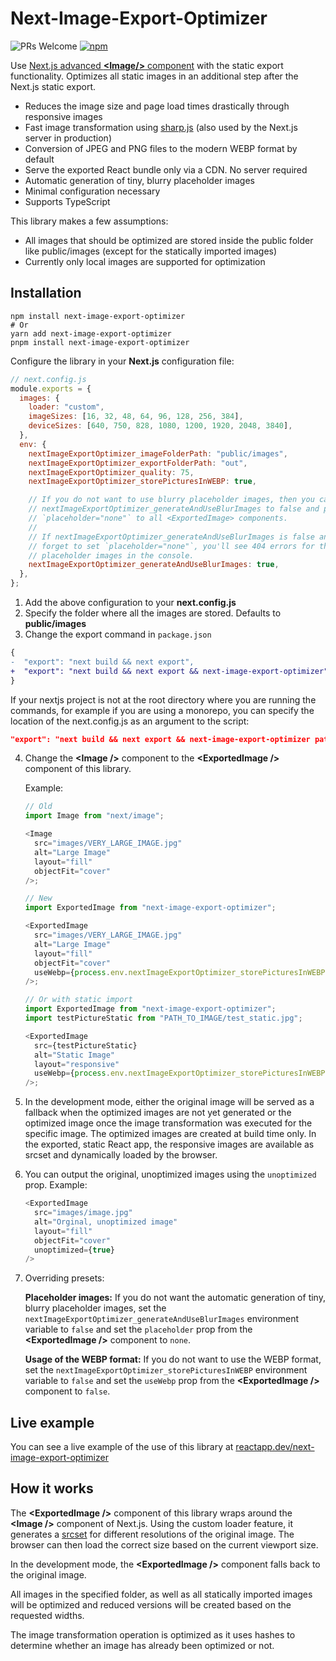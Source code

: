 # Next-Image-Export-Optimizer

![PRs Welcome](https://img.shields.io/badge/PRs-welcome-green.svg)
[![npm](https://img.shields.io/npm/v/next-image-export-optimizer)](https://www.npmjs.com/package/next-image-export-optimizer)

Use [Next.js advanced **\<Image/>** component](https://nextjs.org/docs/basic-features/image-optimization) with the static export functionality. Optimizes all static images in an additional step after the Next.js static export.

- Reduces the image size and page load times drastically through responsive images
- Fast image transformation using [sharp.js](https://www.npmjs.com/package/sharp) (also used by the Next.js server in production)
- Conversion of JPEG and PNG files to the modern WEBP format by default
- Serve the exported React bundle only via a CDN. No server required
- Automatic generation of tiny, blurry placeholder images
- Minimal configuration necessary
- Supports TypeScript

This library makes a few assumptions:

- All images that should be optimized are stored inside the public folder like public/images (except for the statically imported images)
- Currently only local images are supported for optimization

## Installation

```
npm install next-image-export-optimizer
# Or
yarn add next-image-export-optimizer
pnpm install next-image-export-optimizer
```

Configure the library in your **Next.js** configuration file:

```javascript
// next.config.js
module.exports = {
  images: {
    loader: "custom",
    imageSizes: [16, 32, 48, 64, 96, 128, 256, 384],
    deviceSizes: [640, 750, 828, 1080, 1200, 1920, 2048, 3840],
  },
  env: {
    nextImageExportOptimizer_imageFolderPath: "public/images",
    nextImageExportOptimizer_exportFolderPath: "out",
    nextImageExportOptimizer_quality: 75,
    nextImageExportOptimizer_storePicturesInWEBP: true,

    // If you do not want to use blurry placeholder images, then you can set
    // nextImageExportOptimizer_generateAndUseBlurImages to false and pass
    // `placeholder="none"` to all <ExportedImage> components.
    //
    // If nextImageExportOptimizer_generateAndUseBlurImages is false and you
    // forget to set `placeholder="none"`, you'll see 404 errors for the missing
    // placeholder images in the console.
    nextImageExportOptimizer_generateAndUseBlurImages: true,
  },
};
```

1. Add the above configuration to your **next.config.js**
2. Specify the folder where all the images are stored. Defaults to **public/images**
3. Change the export command in `package.json`

```diff
{
-  "export": "next build && next export",
+  "export": "next build && next export && next-image-export-optimizer"
}
```

If your nextjs project is not at the root directory where you are running the commands, for example if you are using a monorepo, you can specify the location of the next.config.js as an argument to the script:

```json
"export": "next build && next export && next-image-export-optimizer path/to/my/next.config.js"
```

4. Change the **\<Image />** component to the **\<ExportedImage />** component of this library.

   Example:

   ```javascript
   // Old
   import Image from "next/image";

   <Image
     src="images/VERY_LARGE_IMAGE.jpg"
     alt="Large Image"
     layout="fill"
     objectFit="cover"
   />;

   // New
   import ExportedImage from "next-image-export-optimizer";

   <ExportedImage
     src="images/VERY_LARGE_IMAGE.jpg"
     alt="Large Image"
     layout="fill"
     objectFit="cover"
     useWebp={process.env.nextImageExportOptimizer_storePicturesInWEBP}
   />;

   // Or with static import
   import ExportedImage from "next-image-export-optimizer";
   import testPictureStatic from "PATH_TO_IMAGE/test_static.jpg";

   <ExportedImage
     src={testPictureStatic}
     alt="Static Image"
     layout="responsive"
     useWebp={process.env.nextImageExportOptimizer_storePicturesInWEBP}
   />;
   ```

5. In the development mode, either the original image will be served as a fallback when the optimized images are not yet generated or the optimized image once the image transformation was executed for the specific image. The optimized images are created at build time only. In the exported, static React app, the responsive images are available as srcset and dynamically loaded by the browser.

6. You can output the original, unoptimized images using the `unoptimized` prop.
   Example:

   ```javascript
   <ExportedImage
     src="images/image.jpg"
     alt="Orginal, unoptimized image"
     layout="fill"
     objectFit="cover"
     unoptimized={true}
   />
   ```

7. Overriding presets:

   **Placeholder images:**
   If you do not want the automatic generation of tiny, blurry placeholder images, set the `nextImageExportOptimizer_generateAndUseBlurImages` environment variable to `false` and set the `placeholder` prop from the **\<ExportedImage />** component to `none`.

   **Usage of the WEBP format:**
   If you do not want to use the WEBP format, set the `nextImageExportOptimizer_storePicturesInWEBP` environment variable to `false` and set the `useWebp` prop from the **\<ExportedImage />** component to `false`.

## Live example

You can see a live example of the use of this library at [reactapp.dev/next-image-export-optimizer](https://reactapp.dev/next-image-export-optimizer)

## How it works

The **\<ExportedImage />** component of this library wraps around the **\<Image />** component of Next.js. Using the custom loader feature, it generates a [srcset](https://developer.mozilla.org/en-US/docs/Learn/HTML/Multimedia_and_embedding/Responsive_images) for different resolutions of the original image. The browser can then load the correct size based on the current viewport size.

In the development mode, the **\<ExportedImage />** component falls back to the original image.

All images in the specified folder, as well as all statically imported images will be optimized and reduced versions will be created based on the requested widths.

The image transformation operation is optimized as it uses hashes to determine whether an image has already been optimized or not.
